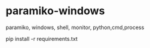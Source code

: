 # paramiko-windows
paramiko, windows, shell, monitor, python,cmd,process

pip install -r requirements.txt
